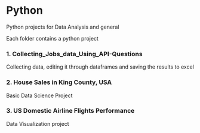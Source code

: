 # Python

Python projects for Data Analysis and general

Each folder contains a python project

### 1. Collecting_Jobs_data_Using_API-Questions
Collecting data, editing it through dataframes and saving the results to excel

### 2. House Sales in King County, USA
Basic Data Science Project

### 3. US Domestic Airline Flights Performance
Data Visualization project
